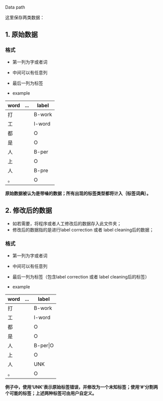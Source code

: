Data path

这里保存两类数据：

## 1. 原始数据

### 格式
- 第一列为字或者词
- 中间可以有任意列
- 最后一列为标签

- example

|word|...|label|
|--|--|--|
|打| |B-work|
|工| |I-word|
|都| |O|
|是| |O|
|人| |B-per|
|上| |O|
|人| |B-pre|
|。| |O|

**原始数据被认为是带噪的数据；所有出现的标签类型都将计入｛标签词典｝。**

## 2. 修改后的数据
- 如若需要，将程序或者人工修改后的数据存入此文件夹；
- 修改后的数据指的是进行label correction 或者 label cleaning后的数据；

### 格式
- 第一列为字或者词
- 中间可以有任意列
- 最后一列为标签（包含label correction 或者 label cleaning后的标签）

- example

|word|...|label|
|--|--|--|
|打| |B-work|
|工| |I-word|
|都| |O|
|是| |O|
|人| |B-per\|O|
|上| |O|
|人| |UNK|
|。| |O|

**例子中，使用‘UNK’表示原始标签错误，并修改为一个未知标签；使用‘#’分割两个可能的标签；上述两种标签可由用户自定义。**

